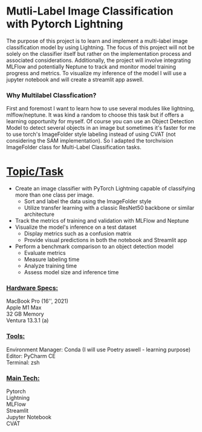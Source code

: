 # Mutli-Label Image Classification with Pytorch Lightning

The purpose of this project is to learn and implement a multi-label image
classification model by using Lightning. The focus of this project will not be 
solely on the classifier itself but rather on the implementation process and
associated considerations.
Additionally, the project will involve integrating MLFlow and potentially 
Neptune to track and monitor model training progress and metrics.
To visualize my inference of the model I will use a jupyter notebook and will 
create a streamlit app aswell.

### Why Multilabel Classfication?
First and foremost I want to learn how to use several modules like lightning, 
mlflow/neptune. It was kind a random to choose this task but if offers a 
learning opportunity for myself.
Of course you can use an Object Detection Model to detect several objects in an
image but sometimes it's faster for me to use torch's ImageFolder style labeling
instead of using CVAT (not considering the SAM implementation). So I adapted the
torchvision ImageFolder class for Multi-Label Classification tasks.

# <u>Topic/Task</u>

- Create an image classifier with PyTorch Lightning capable of classifying more than one class per image.
  - Sort and label the data using the ImageFolder style
  - Utilize transfer learning with a classic ResNet50 backbone or similar architecture
- Track the metrics of training and validation with MLFlow and Neptune
- Visualize the model's inference on a test dataset
  - Display metrics such as a confusion matrix
  - Provide visual predictions in both the notebook and Streamlit app
- Perform a benchmark comparison to an object detection model
  - Evaluate metrics
  - Measure labeling time
  - Analyze training time
  - Assess model size and inference time

### <u>Hardware Specs: </u>

MacBook Pro (16'', 2021) <br />
Apple M1 Max <br />
32 GB Memory <br />
Ventura 13.3.1 (a)

### <u>Tools:</u>

Environment Manager: Conda (I will use Poetry aswell - learning purpose) <br />
Editor: PyCharm CE <br />
Terminal: zsh <br />

### <u>Main Tech:</u>
Pytorch <br />
Lightning <br />
MLFlow <br />
Streamlit <br />
Jupyter Notebook <br />
CVAT


